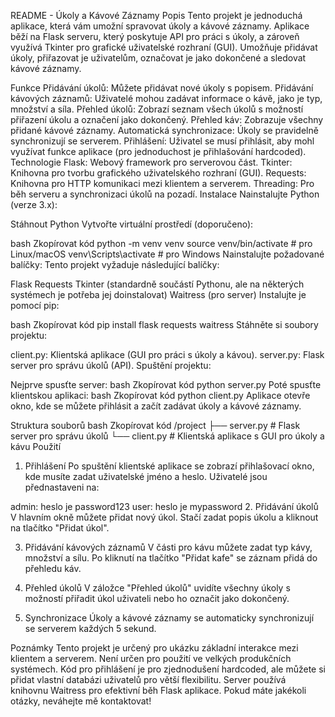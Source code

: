 README - Úkoly a Kávové Záznamy
Popis
Tento projekt je jednoduchá aplikace, která vám umožní spravovat úkoly a kávové záznamy. Aplikace běží na Flask serveru, který poskytuje API pro práci s úkoly, a zároveň využívá Tkinter pro grafické uživatelské rozhraní (GUI). Umožňuje přidávat úkoly, přiřazovat je uživatelům, označovat je jako dokončené a sledovat kávové záznamy.

Funkce
Přidávání úkolů: Můžete přidávat nové úkoly s popisem.
Přidávání kávových záznamů: Uživatelé mohou zadávat informace o kávě, jako je typ, množství a síla.
Přehled úkolů: Zobrazí seznam všech úkolů s možností přiřazení úkolu a označení jako dokončený.
Přehled káv: Zobrazuje všechny přidané kávové záznamy.
Automatická synchronizace: Úkoly se pravidelně synchronizují se serverem.
Přihlášení: Uživatel se musí přihlásit, aby mohl využívat funkce aplikace (pro jednoduchost je přihlašování hardcoded).
Technologie
Flask: Webový framework pro serverovou část.
Tkinter: Knihovna pro tvorbu grafického uživatelského rozhraní (GUI).
Requests: Knihovna pro HTTP komunikaci mezi klientem a serverem.
Threading: Pro běh serveru a synchronizaci úkolů na pozadí.
Instalace
Nainstalujte Python (verze 3.x):

Stáhnout Python
Vytvořte virtuální prostředí (doporučeno):

bash
Zkopírovat kód
python -m venv venv
source venv/bin/activate  # pro Linux/macOS
venv\Scripts\activate     # pro Windows
Nainstalujte požadované balíčky: Tento projekt vyžaduje následující balíčky:

Flask
Requests
Tkinter (standardně součástí Pythonu, ale na některých systémech je potřeba jej doinstalovat)
Waitress (pro server)
Instalujte je pomocí pip:

bash
Zkopírovat kód
pip install flask requests waitress
Stáhněte si soubory projektu:

client.py: Klientská aplikace (GUI pro práci s úkoly a kávou).
server.py: Flask server pro správu úkolů (API).
Spuštění projektu:

Nejprve spusťte server:
bash
Zkopírovat kód
python server.py
Poté spusťte klientskou aplikaci:
bash
Zkopírovat kód
python client.py
Aplikace otevře okno, kde se můžete přihlásit a začít zadávat úkoly a kávové záznamy.

Struktura souborů
bash
Zkopírovat kód
/project
    ├── server.py           # Flask server pro správu úkolů
    └── client.py           # Klientská aplikace s GUI pro úkoly a kávu
Použití
1. Přihlášení
Po spuštění klientské aplikace se zobrazí přihlašovací okno, kde musíte zadat uživatelské jméno a heslo. Uživatelé jsou přednastaveni na:

admin: heslo je password123
user: heslo je mypassword
2. Přidávání úkolů
V hlavním okně můžete přidat nový úkol. Stačí zadat popis úkolu a kliknout na tlačítko "Přidat úkol".

3. Přidávání kávových záznamů
V části pro kávu můžete zadat typ kávy, množství a sílu. Po kliknutí na tlačítko "Přidat kafe" se záznam přidá do přehledu káv.

4. Přehled úkolů
V záložce "Přehled úkolů" uvidíte všechny úkoly s možností přiřadit úkol uživateli nebo ho označit jako dokončený.

5. Synchronizace
Úkoly a kávové záznamy se automaticky synchronizují se serverem každých 5 sekund.

Poznámky
Tento projekt je určený pro ukázku základní interakce mezi klientem a serverem. Není určen pro použití ve velkých produkčních systémech.
Kód pro přihlášení je pro zjednodušení hardcoded, ale můžete si přidat vlastní databázi uživatelů pro větší flexibilitu.
Server používá knihovnu Waitress pro efektivní běh Flask aplikace.
Pokud máte jakékoli otázky, neváhejte mě kontaktovat!
